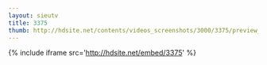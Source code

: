```yaml
---
layout: sieutv
title: 3375
thumb: http://hdsite.net/contents/videos_screenshots/3000/3375/preview_360p.mp4.jpg
---
```

{% include iframe src='http://hdsite.net/embed/3375' %}
 
